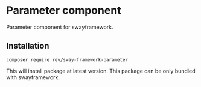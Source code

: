 # Parameter component
Parameter component for swayframework.

## Installation
```
composer require rev/sway-framework-parameter
```

This will install package at latest version. 
This package can be only bundled with swayframework.
